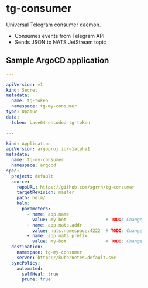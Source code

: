 # tg-consumer

Universal Telegram consumer daemon.

- Consumes events from Telegram API
- Sends JSON to NATS JetStream topic

## Sample ArgoCD application

```yaml
---

apiVersion: v1
kind: Secret
metadata:
  name: tg-token
  namespace: tg-my-consumer
type: Opaque
data:
  token: base64-encoded-tg-token

---

kind: Application
apiVersion: argoproj.io/v1alpha1
metadata:
  name: tg-my-consumer
  namespace: argocd
spec:
  project: default
  source:
    repoURL: https://github.com/agrrh/tg-consumer
    targetRevision: master
    path: helm/
    helm:
      parameters:
        - name: app.name
          value: my-bot               # TODO: Change
        - name: app.nats.addr
          value: nats.namespace:4222  # TODO: Change
        - name: app.nats.prefix
          value: my-bot               # TODO: Change
  destination:
    namespace: tg-my-consumer
    server: https://kubernetes.default.svc
  syncPolicy:
    automated:
      selfHeal: true
      prune: true
```
